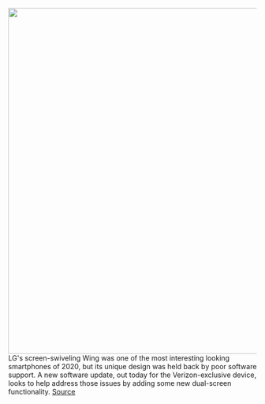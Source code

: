 <img src='https://cdn.vox-cdn.com/thumbor/UHzAqmkwnEDrDtKa9R5LnmauNCo=/0x0:2040x1360/1200x800/filters:focal(857x517:1183x843)/cdn.vox-cdn.com/uploads/chorus_image/image/68600138/cgartenberg_201022_4254_0009.0.0.jpg' width='700px' /><br/>
LG's screen-swiveling Wing was one of the most interesting looking smartphones of 2020, but its unique design was held back by poor software support. A new software update, out today for the Verizon-exclusive device, looks to help address those issues by adding some new dual-screen functionality.
<a href='https://www.theverge.com/2020/12/30/22206901/lg-wing-software-update-verizon-dual-screen-apps-media-controls'> Source <a/>
